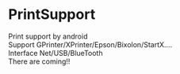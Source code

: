 # PrintSupport
Print support by android  
Support GPrinter/XPrinter/Epson/Bixolon/StartX....  
Interface Net/USB/BlueTooth  
There are coming!!
